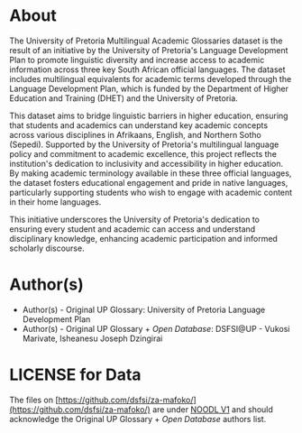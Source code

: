 # About

The University of Pretoria Multilingual Academic Glossaries dataset is the result of an initiative by the University of Pretoria's Language Development Plan to promote linguistic diversity and increase access to academic information across three key South African official languages. The dataset includes multilingual equivalents for academic terms developed through the Language Development Plan, which is funded by the Department of Higher Education and Training (DHET) and the University of Pretoria.

This dataset aims to bridge linguistic barriers in higher education, ensuring that students and academics can understand key academic concepts across various disciplines in Afrikaans, English, and Northern Sotho (Sepedi). Supported by the University of Pretoria's multilingual language policy and commitment to academic excellence, this project reflects the institution's dedication to inclusivity and accessibility in higher education. By making academic terminology available in these three official languages, the dataset fosters educational engagement and pride in native languages, particularly supporting students who wish to engage with academic content in their home languages.

This initiative underscores the University of Pretoria's dedication to ensuring every student and academic can access and understand disciplinary knowledge, enhancing academic participation and informed scholarly discourse.

# Author(s)

* Author(s) - Original UP Glossary: University of Pretoria Language Development Plan
* Author(s) - Original UP Glossary + _Open Database_: DSFSI@UP - Vukosi Marivate, Isheanesu Joseph Dzingirai

# LICENSE for Data

The files on [https://github.com/dsfsi/za-mafoko/](https://github.com/dsfsi/za-mafoko/) are under [NOODL V1](https://github.com/dsfsi/za-mafoko/blob/master/data/up_glossary/LICENSE) and should acknowledge the Original UP Glossary + _Open Database_ authors list.
